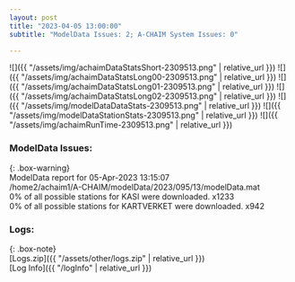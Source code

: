 ```yaml
---
layout: post
title: "2023-04-05 13:00:00"
subtitle: "ModelData Issues: 2; A-CHAIM System Issues: 0"

---
```


![]({{ "/assets/img/achaimDataStatsShort-2309513.png" | relative_url }})
![]({{ "/assets/img/achaimDataStatsLong00-2309513.png" | relative_url }})
![]({{ "/assets/img/achaimDataStatsLong01-2309513.png" | relative_url }})
![]({{ "/assets/img/achaimDataStatsLong02-2309513.png" | relative_url }})
![]({{ "/assets/img/modelDataDataStats-2309513.png" | relative_url }})
![]({{ "/assets/img/modelDataStationStats-2309513.png" | relative_url }})
![]({{ "/assets/img/achaimRunTime-2309513.png" | relative_url }})


### ModelData Issues:  
  
{: .box-warning}  
 ModelData report for 05-Apr-2023 13:15:07   
 /home2/achaim1/A-CHAIM/modelData/2023/095/13/modelData.mat   
 0% of all possible stations for KASI were downloaded. x1233   
 0% of all possible stations for KARTVERKET were downloaded. x942   
  


### Logs:  
  
{: .box-note}  
[Logs.zip]({{ "/assets/other/logs.zip" | relative_url }})  
[Log Info]({{ "/logInfo" | relative_url }})  
